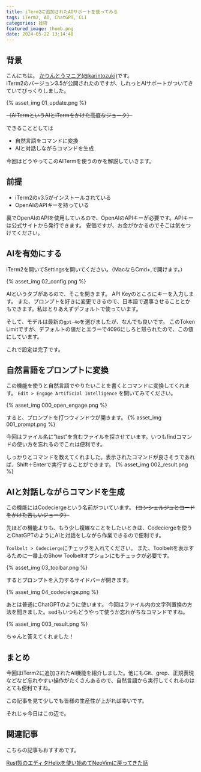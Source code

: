 ```yaml
---
title: iTerm2に追加されたAIサポートを使ってみる
tags: iTerm2, AI, ChatGPT, CLI
categories: 技術
featured_image: thumb.png
date: 2024-05-22 13:14:40
---
```



## 背景
こんにちは。 [かりんとうマニア(@karintozuki)](https://twitter.com/karintozuki)です。  
iTerm2のバージョン3.5が公開されたのですが、しれっとAIサポートがついてきていてびっくりしました。

{% asset_img 01_update.png %}

~~（AITermというAIとiTermをかけた高度なジョーク）~~

できることとしては
- 自然言語をコマンドに変換
- AIと対話しながらコマンドを生成
<!-- more -->

今回はどうやってこのAITermを使うのかを解説していきます。

## 前提
- iTerm2のv3.5がインストールされている
- OpenAIのAPIキーを持っている

裏でOpenAIのAPIを使用しているので、OpenAIのAPIキーが必要です。APIキーは公式サイトから発行できます。
安価ですが、お金がかかるのでそこは気をつけてください。

## AIを有効にする
iTerm2を開いてSettingsを開いてください。（MacならCmd+,で開けます。）

{% asset_img 02_config.png %}

AIというタブがあるので、そこを開きます。
API Keyのところにキーを入力します。
また、プロンプトを好きに変更できるので、日本語で返事させることとかもできます。私はとりあえずデフォルトで使っています。

そして、モデルは最新の`gpt-4o`を選びましたが、なんでも良いです。
このToken Limitですが、デフォルトの値だとエラーで4096にしろと怒られたので、この値にしています。

これで設定は完了です。

## 自然言語をプロンプトに変換
この機能を使うと自然言語でやりたいことを書くとコマンドに変換してくれます。
`Edit > Engage Artificial Intelligence` を開いてみてください。

{% asset_img 000_open_engage.png %}

すると、プロンプトを打つウィンドウが開きます。
{% asset_img 001_prompt.png %}

今回はファイル名に”test”を含むファイルを探させています。いつもfindコマンドの使い方を忘れるのでこれは便利です。

しっかりとコマンドを教えてくれました。表示されたコマンドが良さそうであれば、Shift＋Enterで実行することができます。
{% asset_img 002_result.png %}

## AIと対話しながらコマンドを生成
この機能にはCodeciergeという名前がついています。
~~(コンシェルジュとコードをかけた苦しいジョーク）~~

先ほどの機能よりも、もう少し複雑なことをしたいときは、Codeciergeを使うとChatGPTのようにAIと対話をしながら作業できるので便利です。

`Toolbelt > Codecierge`にチェックを入れてください。
また、Toolbeltを表示するために一番上のShow Toolbeltオプションにもチェックが必要です。

{% asset_img 03_toolbar.png %}

するとプロンプトを入力するサイドバーが開きます。

{% asset_img 04_codecierge.png %}

あとは普通にChatGPTのように使います。
今回はファイル内の文字列置換の方法を聞きました。sedもいつもどうやって使うか忘れがちなコマンドですね。

{% asset_img 003_result.png %}

ちゃんと答えてくれました！

## まとめ
今回はiTerm2に追加されたAI機能を紹介しました。他にもGit、grep、正規表現などなど忘れやすい操作がたくさんあるので、自然言語から実行してくれるのはとても便利ですね。

この記事を見て少しでも皆様の生産性が上がれば幸いです。

それじゃ今日はこの辺で。

## 関連記事
こちらの記事もおすすめです。  

[Rust製のエディタHelixを使い始めてNeoVimに戻ってきた話](/2024/03/2024-0309-helix-intro/)